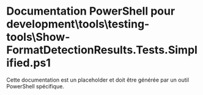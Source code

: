# Documentation PowerShell pour development\tools\testing-tools\Show-FormatDetectionResults.Tests.Simplified.ps1

Cette documentation est un placeholder et doit être générée par un outil PowerShell spécifique.
